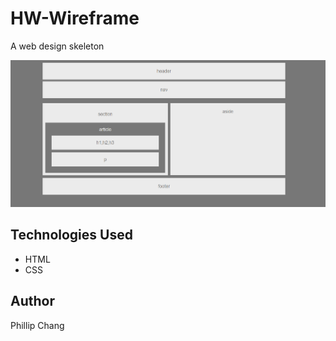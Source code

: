 # HW-Wireframe

A web design skeleton

![Site Screenshot](website.png)

## Technologies Used

* HTML
* CSS


## Author
Phillip Chang

